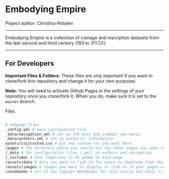 # Embodying Empire

Project author: Christina Hotalen

---

Embodying Empire is a collection of coinage and inscription datasets from the late second and third century (193 to 311 CE). 

---

## For Developers

**Important Files & Folders:** These files are only important if you want to clone/fork this repository and change it for your own purposes

**Note:** You will need to activate Github Pages in the settings of your repository once you clone/fork it. When you do, make sure it is set to the `master` branch.

Files

```zsh

# webpage files
_config.yml # main configuation file
_data/navigation.yml # set up the main and sidebar nav menus
_data/authors.yml # set up author(s) information
assets/css/custom.css # put any custom css you want here
/pages # The directory where you should put any other pages you want to make, all saved as Markdown (.md) files
/_data # for configuration files (.yml) on authors and navigation
/_includes # html templates to be added to each page
/assets/data # data you want to link to for users to download from the webpage
/assets/images # images you want to display or link to in your pages or notebooks
/notebooks # all of the Jupyter Notebooks for this course and their files


```
